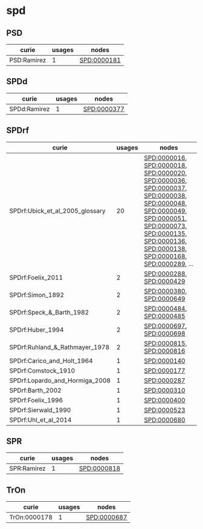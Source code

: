 # spd

## PSD

| curie       |   usages | nodes                                             |
|-------------|----------|---------------------------------------------------|
| PSD:Ramirez |        1 | [SPD:0000181](https://bioregistry.io/SPD:0000181) |

## SPDd

| curie        |   usages | nodes                                             |
|--------------|----------|---------------------------------------------------|
| SPDd:Ramirez |        1 | [SPD:0000377](https://bioregistry.io/SPD:0000377) |

## SPDrf

| curie                           |   usages | nodes                                                                                                                                                                                                                                                                                                                                                                                                                                                                                                                                                                                                                                                                                                                                                                                            |
|---------------------------------|----------|--------------------------------------------------------------------------------------------------------------------------------------------------------------------------------------------------------------------------------------------------------------------------------------------------------------------------------------------------------------------------------------------------------------------------------------------------------------------------------------------------------------------------------------------------------------------------------------------------------------------------------------------------------------------------------------------------------------------------------------------------------------------------------------------------|
| SPDrf:Ubick_et_al_2005_glossary |       20 | [SPD:0000016](https://bioregistry.io/SPD:0000016), [SPD:0000018](https://bioregistry.io/SPD:0000018), [SPD:0000020](https://bioregistry.io/SPD:0000020), [SPD:0000036](https://bioregistry.io/SPD:0000036), [SPD:0000037](https://bioregistry.io/SPD:0000037), [SPD:0000038](https://bioregistry.io/SPD:0000038), [SPD:0000048](https://bioregistry.io/SPD:0000048), [SPD:0000049](https://bioregistry.io/SPD:0000049), [SPD:0000051](https://bioregistry.io/SPD:0000051), [SPD:0000073](https://bioregistry.io/SPD:0000073), [SPD:0000135](https://bioregistry.io/SPD:0000135), [SPD:0000136](https://bioregistry.io/SPD:0000136), [SPD:0000138](https://bioregistry.io/SPD:0000138), [SPD:0000168](https://bioregistry.io/SPD:0000168), [SPD:0000289](https://bioregistry.io/SPD:0000289), ... |
| SPDrf:Foelix_2011               |        2 | [SPD:0000288](https://bioregistry.io/SPD:0000288), [SPD:0000429](https://bioregistry.io/SPD:0000429)                                                                                                                                                                                                                                                                                                                                                                                                                                                                                                                                                                                                                                                                                             |
| SPDrf:Simon_1892                |        2 | [SPD:0000380](https://bioregistry.io/SPD:0000380), [SPD:0000649](https://bioregistry.io/SPD:0000649)                                                                                                                                                                                                                                                                                                                                                                                                                                                                                                                                                                                                                                                                                             |
| SPDrf:Speck_&_Barth_1982        |        2 | [SPD:0000484](https://bioregistry.io/SPD:0000484), [SPD:0000485](https://bioregistry.io/SPD:0000485)                                                                                                                                                                                                                                                                                                                                                                                                                                                                                                                                                                                                                                                                                             |
| SPDrf:Huber_1994                |        2 | [SPD:0000697](https://bioregistry.io/SPD:0000697), [SPD:0000698](https://bioregistry.io/SPD:0000698)                                                                                                                                                                                                                                                                                                                                                                                                                                                                                                                                                                                                                                                                                             |
| SPDrf:Ruhland_&_Rathmayer_1978  |        2 | [SPD:0000815](https://bioregistry.io/SPD:0000815), [SPD:0000816](https://bioregistry.io/SPD:0000816)                                                                                                                                                                                                                                                                                                                                                                                                                                                                                                                                                                                                                                                                                             |
| SPDrf:Carico_and_Holt_1964      |        1 | [SPD:0000140](https://bioregistry.io/SPD:0000140)                                                                                                                                                                                                                                                                                                                                                                                                                                                                                                                                                                                                                                                                                                                                                |
| SPDrf:Comstock_1910             |        1 | [SPD:0000177](https://bioregistry.io/SPD:0000177)                                                                                                                                                                                                                                                                                                                                                                                                                                                                                                                                                                                                                                                                                                                                                |
| SPDrf:Lopardo_and_Hormiga_2008  |        1 | [SPD:0000287](https://bioregistry.io/SPD:0000287)                                                                                                                                                                                                                                                                                                                                                                                                                                                                                                                                                                                                                                                                                                                                                |
| SPDrf:Barth_2002                |        1 | [SPD:0000310](https://bioregistry.io/SPD:0000310)                                                                                                                                                                                                                                                                                                                                                                                                                                                                                                                                                                                                                                                                                                                                                |
| SPDrf:Foelix_1996               |        1 | [SPD:0000400](https://bioregistry.io/SPD:0000400)                                                                                                                                                                                                                                                                                                                                                                                                                                                                                                                                                                                                                                                                                                                                                |
| SPDrf:Sierwald_1990             |        1 | [SPD:0000523](https://bioregistry.io/SPD:0000523)                                                                                                                                                                                                                                                                                                                                                                                                                                                                                                                                                                                                                                                                                                                                                |
| SPDrf:Uhl_et_al_2014            |        1 | [SPD:0000680](https://bioregistry.io/SPD:0000680)                                                                                                                                                                                                                                                                                                                                                                                                                                                                                                                                                                                                                                                                                                                                                |

## SPR

| curie       |   usages | nodes                                             |
|-------------|----------|---------------------------------------------------|
| SPR:Ramirez |        1 | [SPD:0000818](https://bioregistry.io/SPD:0000818) |

## TrOn

| curie        |   usages | nodes                                             |
|--------------|----------|---------------------------------------------------|
| TrOn:0000178 |        1 | [SPD:0000687](https://bioregistry.io/SPD:0000687) |

